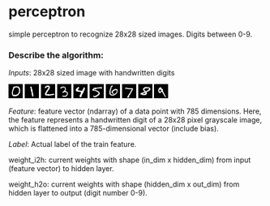 # perceptron
simple perceptron to recognize 28x28 sized images. Digits between 0-9. 
### Describe the algorithm:

*Inputs*: 28x28 sized image with handwritten digits

![](sample-digit/0/10.png) ![](sample-digit/1/1004.png) ![](sample-digit/2/1.png) ![](sample-digit/3/1020.png) ![](sample-digit/4/1010.png) ![](sample-digit/5/102.png) ![](sample-digit/6/11.png) ![](sample-digit/7/0.png) ![](sample-digit/8/61.png) ![](sample-digit/9/7.png) 

*Feature*: feature vector (ndarray) of a data point with 785 dimensions. Here, the feature represents a handwritten digit
         of a 28x28 pixel grayscale image, which is flattened into a 785-dimensional vector (include bias).
         
*Label*: Actual label of the train feature.

weight_i2h: current weights with shape (in_dim x hidden_dim) from input (feature vector) to hidden layer.

weight_h2o: current weights with shape (hidden_dim x out_dim) from hidden layer to output (digit number 0-9).

